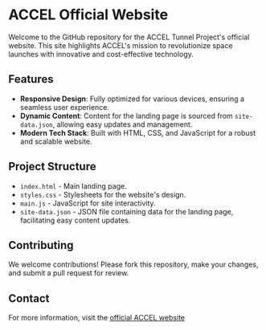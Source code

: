 # ACCEL Official Website

Welcome to the GitHub repository for the ACCEL Tunnel Project's official website. This site highlights ACCEL's mission to revolutionize space launches with innovative and cost-effective technology.


## Features

- **Responsive Design**: Fully optimized for various devices, ensuring a seamless user experience.
- **Dynamic Content**: Content for the landing page is sourced from `site-data.json`, allowing easy updates and management.
- **Modern Tech Stack**: Built with HTML, CSS, and JavaScript for a robust and scalable website.

## Project Structure

- `index.html` - Main landing page.
- `styles.css` - Stylesheets for the website's design.
- `main.js` - JavaScript for site interactivity.
- `site-data.json` - JSON file containing data for the landing page, facilitating easy content updates.

## Contributing

We welcome contributions! Please fork this repository, make your changes, and submit a pull request for review.


## Contact

For more information, visit the [official ACCEL website](https://accel.io)